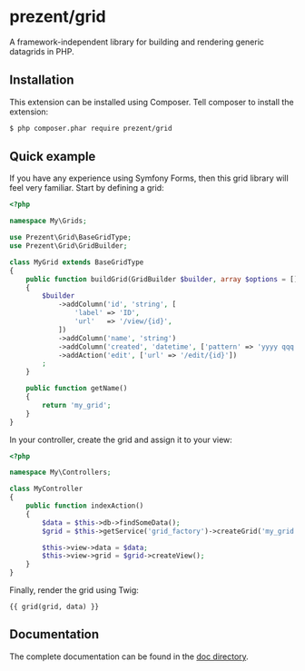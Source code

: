 prezent/grid
============

A framework-independent library for building and rendering generic datagrids in PHP.

## Installation

This extension can be installed using Composer. Tell composer to install the extension:

```bash
$ php composer.phar require prezent/grid
```

## Quick example

If you have any experience using Symfony Forms, then this grid library will feel very familiar. Start by defining a grid:

```php
<?php

namespace My\Grids;

use Prezent\Grid\BaseGridType;
use Prezent\Grid\GridBuilder;

class MyGrid extends BaseGridType
{
    public function buildGrid(GridBuilder $builder, array $options = [])
    {
        $builder
            ->addColumn('id', 'string', [
                'label' => 'ID',
                'url'   => '/view/{id}',
            ])
            ->addColumn('name', 'string')
            ->addColumn('created', 'datetime', ['pattern' => 'yyyy qqq'])
            ->addAction('edit', ['url' => '/edit/{id}'])
        ;
    }

    public function getName()
    {
        return 'my_grid';
    }
}
```

In your controller, create the grid and assign it to your view:

```php
<?php

namespace My\Controllers;

class MyController
{
    public function indexAction()
    {
        $data = $this->db->findSomeData();
        $grid = $this->getService('grid_factory')->createGrid('my_grid');

        $this->view->data = $data;
        $this->view->grid = $grid->createView();
    }
}
```

Finally, render the grid using Twig:

```
{{ grid(grid, data) }}
```

## Documentation

The complete documentation can be found in the [doc directory](doc/index.md).
